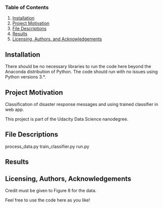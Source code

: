### Table of Contents

1. [Installation](#installation)
2. [Project Motivation](#motivation)
3. [File Descriptions](#files)
4. [Results](#results)
5. [Licensing, Authors, and Acknowledgements](#licensing)

## Installation <a name="installation"></a>

There should be no necessary libraries to run the code here beyond the Anaconda distribution of Python.  The code should run with no issues using Python versions 3.*.

## Project Motivation<a name="motivation"></a>

Classification of disaster response messages and using trained classifier in web app.

This project is part of the Udacity Data Science nanodegree.

## File Descriptions <a name="files"></a>

process_data.py
train_classifier.py
run.py

## Results<a name="results"></a>

## Licensing, Authors, Acknowledgements<a name="licensing"></a>

Credit must be given to Figure 8 for the data.

Feel free to use the code here as you like!
